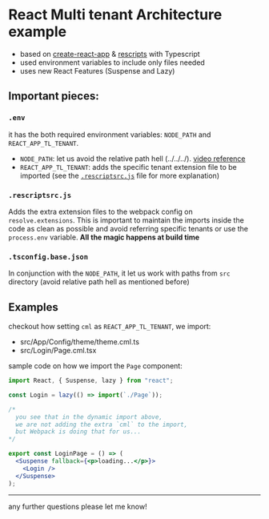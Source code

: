 # React Multi tenant Architecture example

- based on [create-react-app]() & [rescripts]() with Typescript
- used environment variables to include only files needed
- uses new React Features (Suspense and Lazy)

## Important pieces:

### `.env`

it has the both required environment variables: `NODE_PATH` and `REACT_APP_TL_TENANT`.

- `NODE_PATH`: let us avoid the relative path hell (../../../). [video reference]()
- `REACT_APP_TL_TENANT`: adds the specific tenant extension file to be imported (see the [`.rescriptsrc.js`]() file for more explanation)

### `.rescriptsrc.js`

Adds the extra extension files to the webpack config on `resolve.extensions`. This is important to maintain the imports inside the code as clean as possible and avoid referring specific tenants or use the `process.env` variable. **All the magic happens at build time**

### `.tsconfig.base.json`

In conjunction with the `NODE_PATH`, it let us work with paths from `src` directory (avoid relative path hell as mentioned before)


## Examples

checkout how setting `cml` as `REACT_APP_TL_TENANT`, we import:

- src/App/Config/theme/theme.cml.ts
- src/Login/Page.cml.tsx

sample code on how we import the `Page` component:

```jsx
import React, { Suspense, lazy } from "react";

const Login = lazy(() => import(`./Page`));

/*
  you see that in the dynamic import above,
  we are not adding the extra `cml` to the import,
  but Webpack is doing that for us...
*/

export const LoginPage = () => (
  <Suspense fallback={<p>loading...</p>}>
    <Login />
  </Suspense>
);

```

---

any further questions please let me know!
